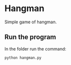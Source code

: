 # Hangman

Simple game of hangman.

## Run the program

In the folder run the command:

```
python hangman.py
```

